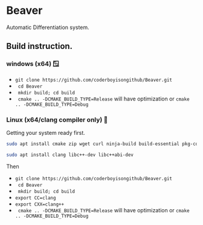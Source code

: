 # Beaver
Automatic Differentiation system. 

## Build instruction.
### windows (x64) 🪟

- `git clone https://github.com/coderboyisongithub/Beaver.git`
- ` cd Beaver`
- ` mkdir build; cd build`
- ` cmake .. -DCMAKE_BUILD_TYPE=Release` will have optimization or `cmake .. -DCMAKE_BUILD_TYPE=Debug `

### Linux (x64/clang compiler only) 💽


Getting your system ready first.
```bash
sudo apt install cmake zip wget curl ninja-build build-essential pkg-config autoconf
```
```bash
sudo apt install clang libc++-dev libc++abi-dev
```
Then

- `git clone https://github.com/coderboyisongithub/Beaver.git`
- ` cd Beaver`
- ` mkdir build; cd build`
- `export CC=clang `
- `export CXX=clang++`
- ` cmake .. -DCMAKE_BUILD_TYPE=Release` will have optimization or `cmake .. -DCMAKE_BUILD_TYPE=Debug `

